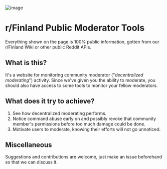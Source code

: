 ![image](https://github.com/Finlandit/finlandit.github.io/assets/76921756/61a0c9bc-4d60-48af-bf7e-f6868398e745)

# r/Finland Public Moderator Tools

Everything shown on the page is 100% public information, gotten from our r/Finland Wiki or other public Reddit APIs.

## What is this?

It's a website for monitoring community moderator ("*decentralized moderating*") activity. Since we've given you the ability to moderate, you should also have access to some tools to monitor your fellow moderators.


## What does it try to achieve?

1. See how decentralized moderating performs. 
2. Notice command abuse early on and possibly revoke that community member's permissions before too much damage could be done. 
3. Motivate users to moderate, knowing their efforts will not go unnoticed.

## Miscellaneous

Suggestions and contributions are welcome, just make an issue beforehand so that we can discuss it.
